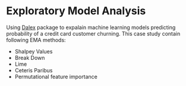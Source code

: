 # Exploratory Model Analysis
Using [Dalex](https://dalex.drwhy.ai/) package to expalain machine learning models predicting probability of a credit card customer churning.
This case study contain following EMA methods:
  - Shalpey Values
  - Break Down
  - Lime
  - Ceteris Paribus
  - Permutational feature importance
